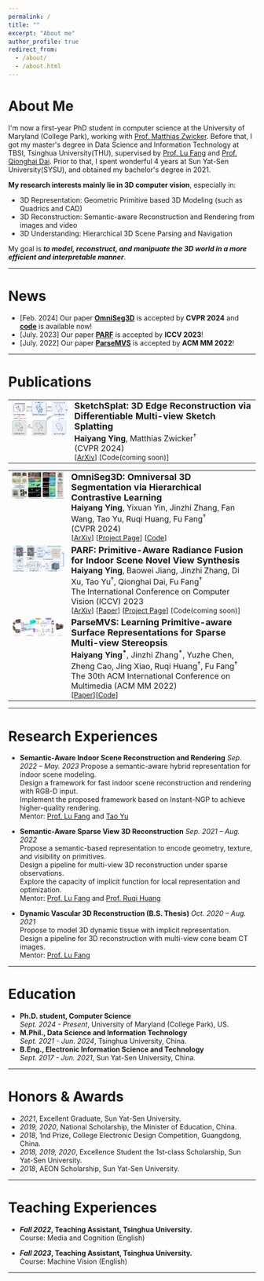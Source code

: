 ```yaml
---
permalink: /
title: ""
excerpt: "About me"
author_profile: true
redirect_from: 
  - /about/
  - /about.html
---
```


# About Me
I'm now a first-year PhD student in computer science at the University of Maryland (College Park), working with [Prof. Matthias Zwicker](https://www.cs.umd.edu/~zwicker/).
Before that, I got my master's degree in Data Science and Information Technology at TBSI, Tsinghua University(THU), supervised by [Prof. Lu Fang](https://luvision.net) and [Prof. Qionghai Dai](https://scholar.google.com/citations?user=CHAajY4AAAAJ&hl=zh-CN&oi=ao). Prior to that, I spent wonderful 4 years at Sun Yat-Sen University(SYSU), <!-- advised by [Prof. Yulan Guo](http://www.yulanguo.cn/)--> and obtained my bachelor's degree in 2021. 

**My research interests mainly lie in 3D computer vision**, especially in:
* 3D Representation: Geometric Primitive based 3D Modeling (such as Quadrics and CAD)
* 3D Reconstruction: Semantic-aware Reconstruction and Rendering from images and video
* 3D Understanding: Hierarchical 3D Scene Parsing and Navigation
<!-- * **3D Scene Generation** -->

My goal is ***to model, reconstruct, and manipuate the 3D world in a more efficient and interpretable manner***.

<!-- Collaborations and casual chats are welcomed! -->


---

# News
* [Feb. 2024] Our paper [**OmniSeg3D**](https://oceanying.github.io/OmniSeg3D/) is accepted by **CVPR 2024** and [**code**](https://github.com/THU-luvision/OmniSeg3D) is available now!
* [July. 2023] Our paper [**PARF**](https://oceanying.github.io/PARF/) is accepted by **ICCV 2023**!
* [July. 2022] Our paper [**ParseMVS**](https://dl.acm.org/doi/10.1145/3503161.3547920) is accepted by **ACM MM 2022**!

---

# Publications


<table><tr>
<td valign="top"> <img src="../images/sketchsplat.png" alt="Drawing" style="width: 300px;"/> </td>
<td>            
                <div><font size="4"><b>SketchSplat: 3D Edge Reconstruction via Differentiable Multi-view Sketch Splatting</b>  </font></div>
		<span><font size="3"><b>Haiyang Ying</b>, Matthias Zwicker<sup>&dagger;</sup></font></span>
		<div><span><font size="3">(CVPR 2024)</font></span> </div>
                <div> 
			[<a href="https://arxiv.org/abs/2503.14786">ArXiv</a>]
			[<a>Code(coming soon)</a>] 
		</div>
</td>
</tr>

<table><tr>
<td valign="top"> <img src="../images/teaser_twg2.png" alt="Drawing" style="width: 300px;"/> </td>
<td>            
                <div><font size="4"><b>OmniSeg3D: Omniversal 3D Segmentation via Hierarchical Contrastive Learning</b>  </font></div>
		<span><font size="3"><b>Haiyang Ying</b>, Yixuan Yin, Jinzhi Zhang, Fan Wang, Tao Yu, Ruqi Huang, Fu Fang<sup>&dagger;</sup></font></span>
		<div><span><font size="3">(CVPR 2024)</font></span> </div>
                <div> 
			[<a href="https://arxiv.org/abs/2311.11666">ArXiv</a>]
			[<a href="https://oceanying.github.io/OmniSeg3D/">Project Page</a>]
			[<a href="https://github.com/THU-luvision/OmniSeg3D">Code</a>] 
		</div>
</td>
</tr>

<tr>
<td valign="top"> <img src="../images/parf.png" alt="Drawing" style="width: 300px;"/> </td>
<td>            
                <div><font size="4"><b>PARF: Primitive-Aware Radiance Fusion for Indoor Scene Novel View Synthesis</b>  </font></div>
		<span><font size="3"><b>Haiyang Ying</b>, Baowei Jiang, Jinzhi Zhang, Di Xu, Tao Yu<sup>&dagger;</sup>, Qionghai Dai, Fu Fang<sup>&dagger;</sup></font></span>
		<div><span><font size="3">The International Conference on Computer Vision (ICCV) 2023</font></span> </div>
                <div> 
			[<a href="https://arxiv.org/abs/2309.17190">ArXiv</a>]
			[<a href="https://openaccess.thecvf.com/content/ICCV2023/papers/Ying_PARF_Primitive-Aware_Radiance_Fusion_for_Indoor_Scene_Novel_View_Synthesis_ICCV_2023_paper.pdf">Paper</a>]
			[<a href="https://oceanying.github.io/PARF/">Project Page</a>]
			[<a>Code(coming soon)</a>] 
		</div>
</td>
</tr>

<tr>
<td valign="top"> <img src="../images/parsemvs.png" alt="Drawing" style="width: 335px;"/> </td>
<td>            
                <div><font size="4"><b>ParseMVS: Learning Primitive-aware Surface Representations for Sparse Multi-view Stereopsis</b>  </font></div>
		<span><font size="3"><b>Haiyang Ying<sup>&#42;</sup></b>, Jinzhi Zhang<sup>&#42;</sup>, Yuzhe Chen, Zheng Cao, Jing Xiao, Ruqi Huang<sup>&dagger;</sup>, Fu Fang<sup>&dagger;</sup></font></span>
		<div><span><font size="3">The 30th ACM International Conference on Multimedia (ACM MM 2022)</font></span> </div>
                <div> [<a href="https://doi.org/10.1145/3503161.3547920">Paper</a>][<a href="https://oceanying.github.io">Code</a>] </div>
</td>
</tr></table>

---

# Research Experiences

* **Semantic-Aware Indoor Scene Reconstruction and Rendering**
*Sep. 2022 – May. 2023*
Propose a semantic-aware hybrid representation for indoor scene modeling.  
Design a framework for fast indoor scene reconstruction and rendering with RGB-D input.  
Implement the proposed framework based on Instant-NGP to achieve higher-quality rendering.  
Mentor: [Prof. Lu Fang](https://luvision.net) and [Tao Yu](http://ytrock.com)

* **Semantic-Aware Sparse View 3D Reconstruction**
*Sep. 2021 – Aug. 2022*  
Propose a semantic-based representation to encode geometry, texture, and visibility on primitives.  
Design a pipeline for multi-view 3D reconstruction under sparse observations.  
Explore the capacity of implicit function for local representation and optimization.  
Mentor: [Prof. Lu Fang](https://luvision.net) and [Prof. Ruqi Huang](https://scholar.google.com/citations?user=cgRY63gAAAAJ&hl=zh-CN&oi=ao)

* **Dynamic Vascular 3D Reconstruction (B.S. Thesis)**
*Oct. 2020 – Aug. 2021*  
Propose to model 3D dynamic tissue with implicit representation.  
Design a pipeline for 3D reconstruction with multi-view cone beam CT images.  
Mentor: [Prof. Lu Fang](https://luvision.net) <!-- and [Prof. Yulan Guo](https://scholar.google.com/citations?hl=zh-CN&user=WQRNvdsAAAAJ&view_op=list_works&sortby=pubdate) -->


---

# Education

* **Ph.D. student, Computer Science**  
*Sept. 2024 - Present*, University of Maryland (College Park), US.
* **M.Phil., Data Science and Information Technology**  
*Sept. 2021 - Jun. 2024*, Tsinghua University, China.
* **B.Eng., Electronic Information Science and Technology**  
*Sept. 2017 - Jun. 2021*, Sun Yat-Sen University, China.


<!--
<table>
<tr>
	<td> <img src="../images/THU.png" alt="Drawing" style="width: 100px;"/> </td>
	<td>            
		<div><font size="4"><b>Tsinghua University</b>  </font></div>
		<div><font size="2">M.Phil., Data Science and Information Technology </font></div>
		<div><font size="2">Sept. 2021 - Present, Beijing, China. </font></div>
		<div><font size="2">Advisors: Prof. <a href="https://luvision.net">Lu Fang</a> and Prof. <a href="https://scholar.google.com/citations?user=CHAajY4AAAAJ&hl=zh-CN&oi=ao">Qionghai Dai</a> </font></div>
	</td>
</tr>

<tr>
	<td> 
		<img src="../images/SYSU.png" alt="Drawing" style="width: 100px;"/> 
	</td>
	<td>            
		<div><font size="4"><b>Sun Yat-sen University</b>  </font></div>
		<div>B.Eng., Electronic Information Science and Technology</div>
		<div>Sept. 2017 - Jun. 2021, Guangzhou, China.</div>
		<div>Advisor: Prof. <a href="http://www.yulanguo.cn/">Yulan Guo</a></div>
	</td>
</tr>
</table>
-->

---

# Honors & Awards
* *2021*, Excellent Graduate, Sun Yat-Sen University.
* *2019, 2020*, National Scholarship, the Minister of Education, China.
* *2018*, 1nd Prize, College Electronic Design Competition, Guangdong, China.
* *2018, 2019, 2020*, Excellence Student the 1st-class Scholarship, Sun Yat-Sen University.
* *2018*, AEON Scholarship, Sun Yat-Sen University.

<!--
# Academic Services
* Reviewer: ICCV, CVPR, ICASSP, ICIP, EUSIPCO.
* Volunteer: ICML, NeurIPS.
* Membership: EURASIP, IEEE, IEEE SPS, IEEE YP, ACM.
-->

---

# Teaching Experiences
* ***Fall 2022*, Teaching Assistant, Tsinghua University.**  
Course: Media and Cognition (English)

* ***Fall 2023*, Teaching Assistant, Tsinghua University.**  
Course: Machine Vision (English)

---



<!-- <img src="../images/quotation_kobe.PNG" alt="quotation"/> -->




<!-- <script type="text/javascript" src="//rf.revolvermaps.com/0/0/6.js?i=5m22jz9kq32&amp;m=7&amp;c=e63100&amp;cr1=ffffff&amp;f=arial&amp;l=0&amp;bv=90&amp;lx=-420&amp;ly=420&amp;hi=20&amp;he=7&amp;hc=a8ddff&amp;rs=80" async="async"></script> -->
